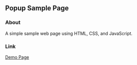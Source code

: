 ## Popup Sample Page

### About  
A simple sample web page using HTML, CSS, and JavaScript.

### Link  
[Demo Page](https://relaxed-gecko-52d65c.netlify.app/)
